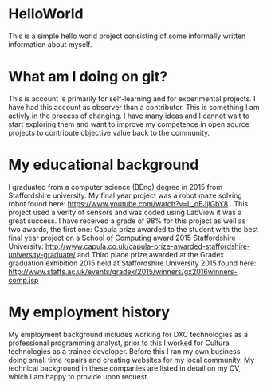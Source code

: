 # HelloWorld
This is a simple hello world project consisting of some informally written information about myself.

# What am I doing on git?
This is account is primarily for self-learning and for experimental projects. I have had this account as observer than a contributor. This is something I am activly in the process of changing. I have many ideas and I cannot wait to start exploring them and want to improve my competence in open source projects to contribute objective value back to the community.

# My educational background
I graduated from a computer science (BEng) degree in 2015 from Staffordshire university. My final year project was a robot maze solving robot found here: https://www.youtube.com/watch?v=L_oEJjlGbY8 . This project used a verity of sensors and was coded using LabView it was a great success. I have received a grade of 98% for this project as well as two awards, the first one: Capula prize awarded to the student with the best final year project on a School of Computing award 2015 Staffordshire University: http://www.capula.co.uk/capula-prize-awarded-staffordshire-university-graduate/ and Third place prize awarded at the Gradex graduation exhibition 2015 held at Staffordshire University 2015 found here: http://www.staffs.ac.uk/events/gradex/2015/winners/gx2016winners-comp.jsp

# My employment history
My employment background includes working for DXC technologies as a professional programming analyst, prior to this I worked for Cultura technologies as a trainee developer. Before this I ran my own business doing small time repairs and creating websites for my local community. My technical background in these companies are listed in detail on my CV, which I am happy to provide upon request.
